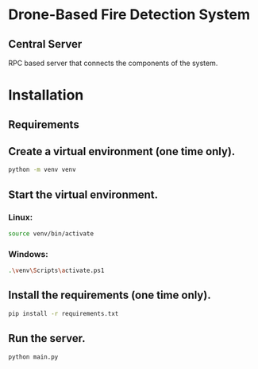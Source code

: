 # Drone-Based Fire Detection System

## Central Server

RPC based server that connects the components of the system.

# Installation

## Requirements

## Create a virtual environment (one time only).
```bash
python -m venv venv
```

## Start the virtual environment.
### Linux:
```bash
source venv/bin/activate
```

### Windows:
```bash
.\venv\Scripts\activate.ps1
```

## Install the requirements (one time only).
```bash
pip install -r requirements.txt
```

## Run the server.
```bash
python main.py
```
